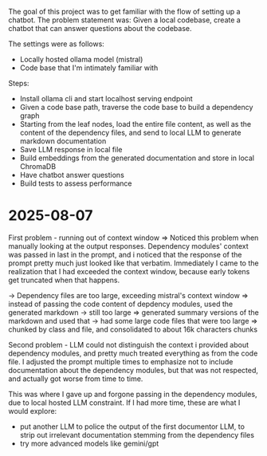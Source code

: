 
The goal of this project was to get familiar with the flow of setting up a chatbot. The problem statement was: Given a local codebase, create
a chatbot that can answer questions about the codebase.

The settings were as follows:

- Locally hosted ollama model (mistral)
- Code base that I'm intimately familiar with

Steps:

- Install ollama cli and start localhost serving endpoint
- Given a code base path, traverse the code base to build a dependency graph
- Starting from the leaf nodes, load the entire file content, as well as the content of the dependency files, and send to local LLM to generate markdown documentation
- Save LLM response in local file
- Build embeddings from the generated documentation and store in local ChromaDB
- Have chatbot answer questions
- Build tests to assess performance

# 2025-08-07

First problem - running out of context window => Noticed this problem when manually looking at the output responses. Dependency modules' context was
passed in last in the prompt, and i noticed that the response of the prompt pretty much just looked like that verbatim. Immediately I came to the realization
that I had exceeded the context window, because early tokens get truncated when that happens.

-> Dependency files are too large, exceeding mistral's context window => instead of passing the code content of depdency modules, used the generated markdown
-> still too large => generated summary versions of the markdown and used that
-> had some large code files that were too large => chunked by class and file, and consolidated to about 16k characters chunks

Second problem - LLM could not distinguish the context i provided about dependency modules, and pretty much treated everything as from the code file.
I adjusted the prompt multiple times to emphasize not to include documentation about the dependency modules, but that was not respected, and actually got worse
from time to time.

This was where I gave up and forgone passing in the dependency modules, due to local hosted LLM constraint. If I had more time, these are what I would explore:

- put another LLM to police the output of the first documentor LLM, to strip out irrelevant documentation stemming from the dependency files
- try more advanced models like gemini/gpt




